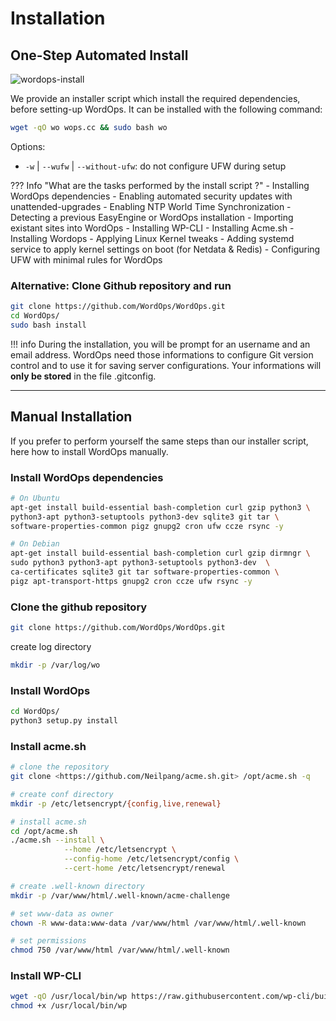 # Installation

## One-Step Automated Install

![wordops-install](https://netdata.wordops.eu/netdata/api/v1/badge.svg?chart=web_log_wops.cc.requests_per_url&options=unaligned&dimensions=download&group=sum&after=-86400&label=today&units=installations&precision=0)

We provide an installer script which install the required dependencies, before setting-up WordOps. It can be installed with the following command:

```bash
wget -qO wo wops.cc && sudo bash wo
```

Options:

- `-w` | `--wufw` | `--without-ufw`: do not configure UFW during setup

??? Info "What are the tasks performed by the install script ?"
    - Installing WordOps dependencies
    - Enabling automated security updates with unattended-upgrades
    - Enabling NTP World Time Synchronization
    - Detecting a previous EasyEngine or WordOps installation
    - Importing existant sites into WordOps
    - Installing WP-CLI
    - Installing Acme.sh
    - Installing Wordops
    - Applying Linux Kernel tweaks
    - Adding systemd service to apply kernel settings on boot (for Netdata & Redis)
    - Configuring UFW with minimal rules for WordOps

### Alternative: Clone Github repository and run

```bash
git clone https://github.com/WordOps/WordOps.git
cd WordOps/
sudo bash install
```

!!! info
    During the installation, you will be prompt for an username and an email address. WordOps need those informations to configure Git version control and to use it for saving server configurations. Your informations will **only be stored** in the file .gitconfig.

---

## Manual Installation

If you prefer to perform yourself the same steps than our installer script, here how to install WordOps manually.

### Install WordOps dependencies

```bash
# On Ubuntu
apt-get install build-essential bash-completion curl gzip python3 \
python3-apt python3-setuptools python3-dev sqlite3 git tar \
software-properties-common pigz gnupg2 cron ufw ccze rsync -y

# On Debian
apt-get install build-essential bash-completion curl gzip dirmngr \
sudo python3 python3-apt python3-setuptools python3-dev  \
ca-certificates sqlite3 git tar software-properties-common \
pigz apt-transport-https gnupg2 cron ccze ufw rsync -y
```

### Clone the github repository

```bash
git clone https://github.com/WordOps/WordOps.git
```

create log directory

```bash
mkdir -p /var/log/wo
```

### Install WordOps

```bash
cd WordOps/
python3 setup.py install
```

### Install acme.sh

```bash
# clone the repository
git clone <https://github.com/Neilpang/acme.sh.git> /opt/acme.sh -q

# create conf directory
mkdir -p /etc/letsencrypt/{config,live,renewal}

# install acme.sh
cd /opt/acme.sh
./acme.sh --install \
            --home /etc/letsencrypt \
            --config-home /etc/letsencrypt/config \
            --cert-home /etc/letsencrypt/renewal

# create .well-known directory
mkdir -p /var/www/html/.well-known/acme-challenge

# set www-data as owner
chown -R www-data:www-data /var/www/html /var/www/html/.well-known

# set permissions
chmod 750 /var/www/html /var/www/html/.well-known
```

### Install WP-CLI

```bash
wget -qO /usr/local/bin/wp https://raw.githubusercontent.com/wp-cli/builds/gh-pages/phar/wp-cli.phar
chmod +x /usr/local/bin/wp
```
